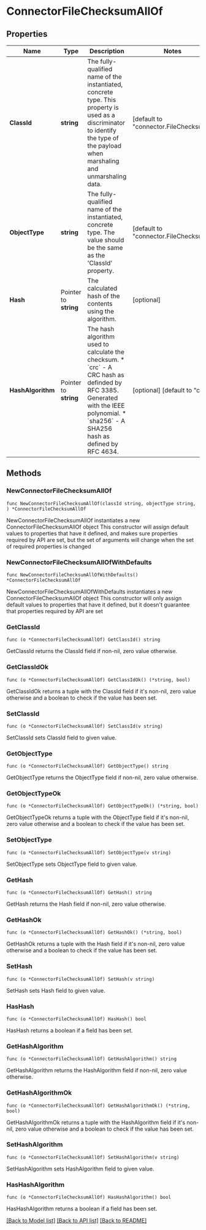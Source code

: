 # ConnectorFileChecksumAllOf

## Properties

Name | Type | Description | Notes
------------ | ------------- | ------------- | -------------
**ClassId** | **string** | The fully-qualified name of the instantiated, concrete type. This property is used as a discriminator to identify the type of the payload when marshaling and unmarshaling data. | [default to "connector.FileChecksum"]
**ObjectType** | **string** | The fully-qualified name of the instantiated, concrete type. The value should be the same as the &#39;ClassId&#39; property. | [default to "connector.FileChecksum"]
**Hash** | Pointer to **string** | The calculated hash of the contents using the algorithm. | [optional] 
**HashAlgorithm** | Pointer to **string** | The hash algorithm used to calculate the checksum. * &#x60;crc&#x60; - A CRC hash as definded by RFC 3385. Generated with the IEEE polynomial. * &#x60;sha256&#x60; - A SHA256 hash as defined by RFC 4634. | [optional] [default to "crc"]

## Methods

### NewConnectorFileChecksumAllOf

`func NewConnectorFileChecksumAllOf(classId string, objectType string, ) *ConnectorFileChecksumAllOf`

NewConnectorFileChecksumAllOf instantiates a new ConnectorFileChecksumAllOf object
This constructor will assign default values to properties that have it defined,
and makes sure properties required by API are set, but the set of arguments
will change when the set of required properties is changed

### NewConnectorFileChecksumAllOfWithDefaults

`func NewConnectorFileChecksumAllOfWithDefaults() *ConnectorFileChecksumAllOf`

NewConnectorFileChecksumAllOfWithDefaults instantiates a new ConnectorFileChecksumAllOf object
This constructor will only assign default values to properties that have it defined,
but it doesn't guarantee that properties required by API are set

### GetClassId

`func (o *ConnectorFileChecksumAllOf) GetClassId() string`

GetClassId returns the ClassId field if non-nil, zero value otherwise.

### GetClassIdOk

`func (o *ConnectorFileChecksumAllOf) GetClassIdOk() (*string, bool)`

GetClassIdOk returns a tuple with the ClassId field if it's non-nil, zero value otherwise
and a boolean to check if the value has been set.

### SetClassId

`func (o *ConnectorFileChecksumAllOf) SetClassId(v string)`

SetClassId sets ClassId field to given value.


### GetObjectType

`func (o *ConnectorFileChecksumAllOf) GetObjectType() string`

GetObjectType returns the ObjectType field if non-nil, zero value otherwise.

### GetObjectTypeOk

`func (o *ConnectorFileChecksumAllOf) GetObjectTypeOk() (*string, bool)`

GetObjectTypeOk returns a tuple with the ObjectType field if it's non-nil, zero value otherwise
and a boolean to check if the value has been set.

### SetObjectType

`func (o *ConnectorFileChecksumAllOf) SetObjectType(v string)`

SetObjectType sets ObjectType field to given value.


### GetHash

`func (o *ConnectorFileChecksumAllOf) GetHash() string`

GetHash returns the Hash field if non-nil, zero value otherwise.

### GetHashOk

`func (o *ConnectorFileChecksumAllOf) GetHashOk() (*string, bool)`

GetHashOk returns a tuple with the Hash field if it's non-nil, zero value otherwise
and a boolean to check if the value has been set.

### SetHash

`func (o *ConnectorFileChecksumAllOf) SetHash(v string)`

SetHash sets Hash field to given value.

### HasHash

`func (o *ConnectorFileChecksumAllOf) HasHash() bool`

HasHash returns a boolean if a field has been set.

### GetHashAlgorithm

`func (o *ConnectorFileChecksumAllOf) GetHashAlgorithm() string`

GetHashAlgorithm returns the HashAlgorithm field if non-nil, zero value otherwise.

### GetHashAlgorithmOk

`func (o *ConnectorFileChecksumAllOf) GetHashAlgorithmOk() (*string, bool)`

GetHashAlgorithmOk returns a tuple with the HashAlgorithm field if it's non-nil, zero value otherwise
and a boolean to check if the value has been set.

### SetHashAlgorithm

`func (o *ConnectorFileChecksumAllOf) SetHashAlgorithm(v string)`

SetHashAlgorithm sets HashAlgorithm field to given value.

### HasHashAlgorithm

`func (o *ConnectorFileChecksumAllOf) HasHashAlgorithm() bool`

HasHashAlgorithm returns a boolean if a field has been set.


[[Back to Model list]](../README.md#documentation-for-models) [[Back to API list]](../README.md#documentation-for-api-endpoints) [[Back to README]](../README.md)


